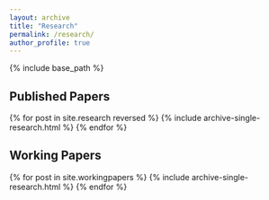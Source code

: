 ```yaml
---
layout: archive
title: "Research"
permalink: /research/
author_profile: true
---
```


{% include base_path %}

## Published Papers

{% for post in site.research reversed %}
  {% include archive-single-research.html %}
{% endfor %}

## Working Papers

{% for post in site.workingpapers %}
  {% include archive-single-research.html %}
{% endfor %}